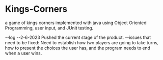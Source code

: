 # Kings-Corners
a game of kings corners implemented with java using Object Oriented Programming, user input, and JUnit testing.

--log
--2-6-2023
Pushed the current stage of the product.
--issues that need to be fixed:
Need to establish how two players are going to take turns, how to present the choices the user has, and the program needs to end when a user wins. 
